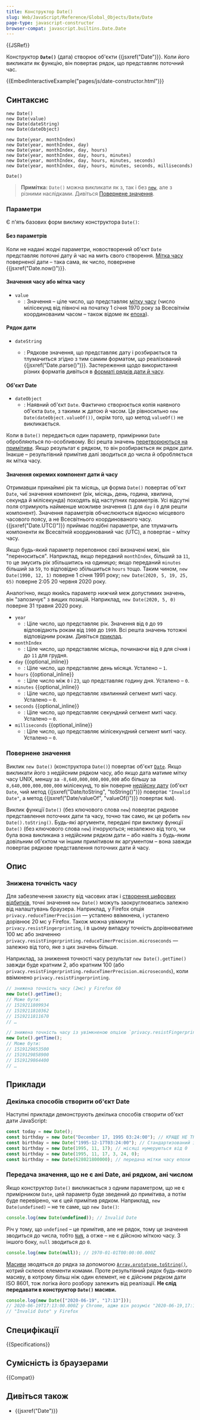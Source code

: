 ```yaml
---
title: Конструктор Date()
slug: Web/JavaScript/Reference/Global_Objects/Date/Date
page-type: javascript-constructor
browser-compat: javascript.builtins.Date.Date
---
```


{{JSRef}}

Конструктор **`Date()`** (дата) створює об'єкти {{jsxref("Date")}}. Коли його викликати як функцію, він повертає рядок, що представляє поточний час.

{{EmbedInteractiveExample("pages/js/date-constructor.html")}}

## Синтаксис

```js-nolint
new Date()
new Date(value)
new Date(dateString)
new Date(dateObject)

new Date(year, monthIndex)
new Date(year, monthIndex, day)
new Date(year, monthIndex, day, hours)
new Date(year, monthIndex, day, hours, minutes)
new Date(year, monthIndex, day, hours, minutes, seconds)
new Date(year, monthIndex, day, hours, minutes, seconds, milliseconds)

Date()
```

> **Примітка:** `Date()` можна викликати як з, так і без [`new`](/uk/docs/Web/JavaScript/Reference/Operators/new), але з різними наслідками. Дивіться [Повернене значення](#povernene-znachennia).

### Параметри

Є п'ять базових форм виклику конструктора `Date()`:

#### Без параметрів

Коли не надані жодні параметри, новостворений об'єкт `Date` представляє поточні дату й час на мить свого створення. [Мітка часу](/uk/docs/Web/JavaScript/Reference/Global_Objects/Date#epokha-mitky-chasu-ta-nediisna-data) поверненої дати – така сама, як число, повернене {{jsxref("Date.now()")}}.

#### Значення часу або мітка часу

- `value`
  - : Значення – ціле число, що представляє [мітку часу](/uk/docs/Web/JavaScript/Reference/Global_Objects/Date#epokha-mitky-chasu-ta-nediisna-data) (число мілісекунд від півночі на початку 1 січня 1970 року за Всесвітнім координованим часом – також відоме як [епоха](/uk/docs/Web/JavaScript/Reference/Global_Objects/Date#epokha-mitky-chasu-ta-nediisna-data)).

#### Рядок дати

- `dateString`

  - : Рядкове значення, що представляє дату і розбирається та тлумачиться згідно з тим самим форматом, що реалізований {{jsxref("Date.parse()")}}. Застереження щодо використання різних форматів дивіться в [форматі рядків дати й часу](/uk/docs/Web/JavaScript/Reference/Global_Objects/Date#format-riadka-daty-ta-chasu).

#### Об'єкт Date

- `dateObject`
  - : Наявний об'єкт `Date`. Фактично створюється копія наявного об'єкта `Date`, з такими ж датою й часом. Це рівносильно `new Date(dateObject.valueOf())`, окрім того, що метод `valueOf()` не викликається.

Коли в `Date()` передається один параметр, примірники `Date` обробляються по-особливому. Всі решта значень [перетворюються на примітиви](/uk/docs/Web/JavaScript/Data_structures#zvedennia-do-prymityva). Якщо результат є рядком, то він розбирається як рядок дати. Інакше – результівний примітив далі зводиться до числа й обробляється як мітка часу.

#### Значення окремих компонент дати й часу

Отримавши принаймні рік та місяць, ця форма `Date()` повертає об'єкт `Date`, чиї значення компонент (рік, місяць, день, година, хвилина, секунда й мілісекунда) походять від наступних параметрів. Усі відсутні поля отримують найменше можливе значення (`1` для `day` і `0` для решти компонент). Значення параметрів обчислюються відносно місцевого часового поясу, а не Всесвітнього координованого часу. {{jsxref("Date.UTC()")}} приймає подібні параметри, але тлумачить компоненти як Всесвітній координований час (UTC), а повертає – мітку часу.

Якщо будь-який параметр переповнює свої визначені межі, він "переноситься". Наприклад, якщо переданий `monthIndex`, більший за `11`, то це змусить рік збільшитись на одиницю; якщо переданий `minutes` більший за `59`, то відповідно збільшиться `hours` тощо. Таким чином, `new Date(1990, 12, 1)` поверне 1 січня 1991 року; `new Date(2020, 5, 19, 25, 65)` поверне 2:05 20 червня 2020 року.

Аналогічно, якщо якийсь параметр нижчий меж допустимих значень, він "запозичує" з вищих позицій. Наприклад, `new Date(2020, 5, 0)` поверне 31 травня 2020 року.

- `year`
  - : Ціле число, що представляє рік. Значення від `0` до `99` відповідають рокам від `1900` до `1999`. Всі решта значень тотожні відповідним рокам. Дивіться [приклад](/uk/docs/Web/JavaScript/Reference/Global_Objects/Date#interpretatsiia-dvotsyfrovykh-rokiv).
- `monthIndex`
  - : Ціле число, що представляє місяць, починаючи від `0` для січня і до `11` для грудня.
- `day` {{optional_inline}}
  - : Ціле число, що представляє день місяця. Усталено – `1`.
- `hours` {{optional_inline}}
  - : Ціле число між `0` і `23`, що представляє годину дня. Усталено – `0`.
- `minutes` {{optional_inline}}
  - : Ціле число, що представляє хвилинний сегмент миті часу. Усталено – `0`.
- `seconds` {{optional_inline}}
  - : Ціле число, що представляє секундний сегмент миті часу. Усталено – `0`.
- `milliseconds` {{optional_inline}}
  - : Ціле число, що представляє мілісекундний сегмент миті часу. Усталено – `0`.

### Повернене значення

Виклик `new Date()` (конструктора `Date()`) повертає об'єкт [`Date`](/uk/docs/Web/JavaScript/Reference/Global_Objects/Date). Якщо викликати його з недійсним рядком часу, або якщо дата матиме мітку часу UNIX, меншу за `-8,640,000,000,000,000` або більшу за `8,640,000,000,000,000` мілісекунд, то він поверне [недійсну дату](/uk/docs/Web/JavaScript/Reference/Global_Objects/Date#epokha-mitky-chasu-ta-nediisna-data) (об'єкт `Date`, чий метод {{jsxref("Date/toString", "toString()")}} повертає `"Invalid Date"`, а метод {{jsxref("Date/valueOf", "valueOf()")}} повертає `NaN`).

Виклик функції `Date()` (без ключового слова `new`) повертає рядкове представлення поточних дати та часу, точно так само, як це робить `new Date().toString()`. Будь-які аргументи, передані при виклику функції `Date()` (без ключового слова `new`) ігноруються; незалежно від того, чи була вона викликана з недійсним рядком дати – або навіть з будь-яким довільним об'єктом чи іншим примітивом як аргументом – вона завжди повертає рядкове представлення поточних дати й часу.

## Опис

### Знижена точність часу

Для забезпечення захисту від часових атак і [створення цифрових відбитків](/uk/docs/Glossary/Fingerprintin), точні значення `new Date()` можуть заокруглюватись залежно від налаштувань браузера. Наприклад, у Firefox опція `privacy.reduceTimerPrecision` — усталено ввімкнена, і усталено дорівнює 20 мс у Firefox. Також можна увімкнути `privacy.resistFingerprinting`, і в цьому випадку точність дорівнюватиме 100 мс або значенню `privacy.resistFingerprinting.reduceTimerPrecision.microseconds` — залежно від того, яке з цих значень більше.

Наприклад, за зниження точності часу результат `new Date().getTime()` завжди буде кратним 2, або кратним 100 (або `privacy.resistFingerprinting.reduceTimerPrecision.microseconds`), коли ввімкнено `privacy.resistFingerprinting`.

```js
// знижена точність часу (2мс) у Firefox 60
new Date().getTime();
// Може бути:
// 1519211809934
// 1519211810362
// 1519211811670
// …

// знижена точність часу із увімкненою опцією `privacy.resistFingerprinting`
new Date().getTime();
// Може бути:
// 1519129853500
// 1519129858900
// 1519129864400
// …
```

## Приклади

### Декілька способів створити об'єкт Date

Наступні приклади демонструють декілька способів створити об'єкт дати JavaScript:

```js
const today = new Date();
const birthday = new Date("December 17, 1995 03:24:00"); // КРАЩЕ НЕ ТРЕБА: може працювати не у всіх середовищах виконання
const birthday = new Date("1995-12-17T03:24:00"); // Стандартизований і надійний спосіб
const birthday = new Date(1995, 11, 17); // місяці нумеруються від 0
const birthday = new Date(1995, 11, 17, 3, 24, 0);
const birthday = new Date(628021800000); // передача мітки часу епохи
```

### Передача значення, що не є ані Date, ані рядком, ані числом

Якщо конструктор `Date()` викликається з одним параметром, що не є примірником `Date`, цей параметр буде зведений до примітива, а потім буде перевірено, чи є цей примітив рядком. Наприклад, `new Date(undefined)` – не те саме, що `new Date()`:

```js
console.log(new Date(undefined)); // Invalid Date
```

Річ у тому, що `undefined` – це примітив, але не рядок, тому це значення зводиться до числа, тобто [`NaN`](/uk/docs/Web/JavaScript/Reference/Global_Objects/NaN), а отже – не є дійсною міткою часу. З іншого боку, `null` зводиться до `0`.

```js
console.log(new Date(null)); // 1970-01-01T00:00:00.000Z
```

[Масиви](/uk/docs/Web/JavaScript/Reference/Global_Objects/Array) зводяться до рядка за допомогою [`Array.prototype.toString()`](/uk/docs/Web/JavaScript/Reference/Global_Objects/Array/toString), котрий склеює елементи комами. Проте результівний рядок будь-якого масиву, в котрому більш ніж один елемент, не є дійсним рядком дати ISO 8601, тож логіка його розбору залежить від реалізації. **Не слід передавати в конструктор `Date()` масиви.**

```js
console.log(new Date(["2020-06-19", "17:13"]));
// 2020-06-19T17:13:00.000Z у Chrome, адже він розуміє "2020-06-19,17:13"
// "Invalid Date" у Firefox
```

## Специфікації

{{Specifications}}

## Сумісність із браузерами

{{Compat}}

## Дивіться також

- {{jsxref("Date")}}
